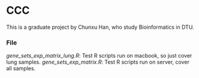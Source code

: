 # CCC
This is a graduate project by Chunxu Han, who study Bioinformatics in DTU. 


### File
*gene_sets_exp_matrix_lung.R*: Test R scripts run on macbook, so just cover lung samples.
*gene_sets_exp_matrix.R*: Test R scripts run on server, cover all samples.